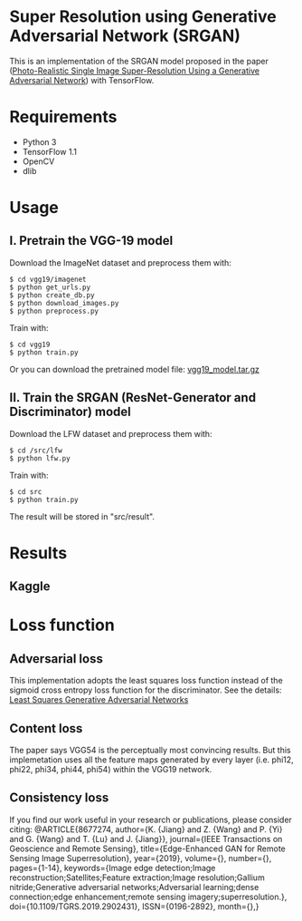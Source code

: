 # Super Resolution using Generative Adversarial Network (SRGAN)

This is an implementation of the SRGAN model proposed in the paper
([Photo-Realistic Single Image Super-Resolution Using a Generative Adversarial Network](
https://arxiv.org/abs/1609.04802))
with TensorFlow.

# Requirements

- Python 3
- TensorFlow 1.1
- OpenCV
- dlib

# Usage

## I. Pretrain the VGG-19 model

Download the ImageNet dataset and preprocess them with:

```
$ cd vgg19/imagenet
$ python get_urls.py
$ python create_db.py
$ python download_images.py
$ python preprocess.py
```

Train with:

```
$ cd vgg19
$ python train.py
```

Or you can download the pretrained model file:
[vgg19_model.tar.gz](
https://drive.google.com/open?id=0B-s6ok7B0V9vcXNfSzdjZ0lCc0k)


## II. Train the SRGAN (ResNet-Generator and Discriminator) model

Download the LFW dataset and preprocess them with:

```
$ cd /src/lfw
$ python lfw.py
```

Train with:

```
$ cd src
$ python train.py
```

The result will be stored in "src/result".



# Results

## Kaggle


# Loss function

## Adversarial loss 

This implementation adopts the least squares loss function instead 
of the sigmoid cross entropy loss function for the discriminator.
See the details: [Least Squares Generative Adversarial Networks](
https://arxiv.org/abs/1611.04076)

## Content loss

The paper says VGG54 is the perceptually most convincing results.
But this implemetation uses all the feature maps generated by every layer
(i.e. phi12, phi22, phi34, phi44, phi54) within the VGG19 network.

## Consistency loss

If you find our work useful in your research or publications, please consider citing:
@ARTICLE{8677274, 
author={K. {Jiang} and Z. {Wang} and P. {Yi} and G. {Wang} and T. {Lu} and J. {Jiang}}, 
journal={IEEE Transactions on Geoscience and Remote Sensing}, 
title={Edge-Enhanced GAN for Remote Sensing Image Superresolution}, 
year={2019}, 
volume={}, 
number={}, 
pages={1-14}, 
keywords={Image edge detection;Image reconstruction;Satellites;Feature extraction;Image resolution;Gallium nitride;Generative adversarial networks;Adversarial learning;dense connection;edge enhancement;remote sensing imagery;superresolution.}, 
doi={10.1109/TGRS.2019.2902431}, 
ISSN={0196-2892}, 
month={},}
